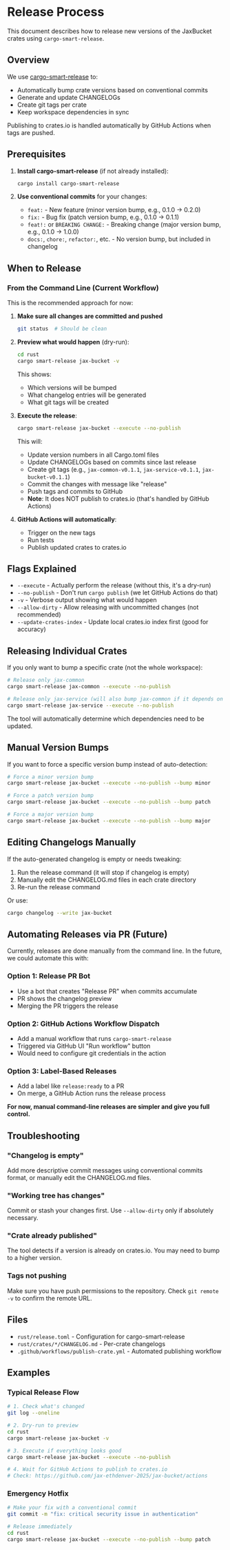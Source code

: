 # Release Process

This document describes how to release new versions of the JaxBucket crates using `cargo-smart-release`.

## Overview

We use [cargo-smart-release](https://crates.io/crates/cargo-smart-release) to:
- Automatically bump crate versions based on conventional commits
- Generate and update CHANGELOGs
- Create git tags per crate
- Keep workspace dependencies in sync

Publishing to crates.io is handled automatically by GitHub Actions when tags are pushed.

## Prerequisites

1. **Install cargo-smart-release** (if not already installed):
   ```bash
   cargo install cargo-smart-release
   ```

2. **Use conventional commits** for your changes:
   - `feat:` - New feature (minor version bump, e.g., 0.1.0 → 0.2.0)
   - `fix:` - Bug fix (patch version bump, e.g., 0.1.0 → 0.1.1)
   - `feat!:` or `BREAKING CHANGE:` - Breaking change (major version bump, e.g., 0.1.0 → 1.0.0)
   - `docs:`, `chore:`, `refactor:`, etc. - No version bump, but included in changelog

## When to Release

### From the Command Line (Current Workflow)

This is the recommended approach for now:

1. **Make sure all changes are committed and pushed**
   ```bash
   git status  # Should be clean
   ```

2. **Preview what would happen** (dry-run):
   ```bash
   cd rust
   cargo smart-release jax-bucket -v
   ```

   This shows:
   - Which versions will be bumped
   - What changelog entries will be generated
   - What git tags will be created

3. **Execute the release**:
   ```bash
   cargo smart-release jax-bucket --execute --no-publish
   ```

   This will:
   - Update version numbers in all Cargo.toml files
   - Update CHANGELOGs based on commits since last release
   - Create git tags (e.g., `jax-common-v0.1.1`, `jax-service-v0.1.1`, `jax-bucket-v0.1.1`)
   - Commit the changes with message like "release"
   - Push tags and commits to GitHub
   - **Note**: It does NOT publish to crates.io (that's handled by GitHub Actions)

4. **GitHub Actions will automatically**:
   - Trigger on the new tags
   - Run tests
   - Publish updated crates to crates.io

## Flags Explained

- `--execute` - Actually perform the release (without this, it's a dry-run)
- `--no-publish` - Don't run `cargo publish` (we let GitHub Actions do that)
- `-v` - Verbose output showing what would happen
- `--allow-dirty` - Allow releasing with uncommitted changes (not recommended)
- `--update-crates-index` - Update local crates.io index first (good for accuracy)

## Releasing Individual Crates

If you only want to bump a specific crate (not the whole workspace):

```bash
# Release only jax-common
cargo smart-release jax-common --execute --no-publish

# Release only jax-service (will also bump jax-common if it depends on unreleased changes)
cargo smart-release jax-service --execute --no-publish
```

The tool will automatically determine which dependencies need to be updated.

## Manual Version Bumps

If you want to force a specific version bump instead of auto-detection:

```bash
# Force a minor version bump
cargo smart-release jax-bucket --execute --no-publish --bump minor

# Force a patch version bump
cargo smart-release jax-bucket --execute --no-publish --bump patch

# Force a major version bump
cargo smart-release jax-bucket --execute --no-publish --bump major
```

## Editing Changelogs Manually

If the auto-generated changelog is empty or needs tweaking:

1. Run the release command (it will stop if changelog is empty)
2. Manually edit the CHANGELOG.md files in each crate directory
3. Re-run the release command

Or use:
```bash
cargo changelog --write jax-bucket
```

## Automating Releases via PR (Future)

Currently, releases are done manually from the command line. In the future, we could automate this with:

### Option 1: Release PR Bot
- Use a bot that creates "Release PR" when commits accumulate
- PR shows the changelog preview
- Merging the PR triggers the release

### Option 2: GitHub Actions Workflow Dispatch
- Add a manual workflow that runs `cargo-smart-release`
- Triggered via GitHub UI "Run workflow" button
- Would need to configure git credentials in the action

### Option 3: Label-Based Releases
- Add a label like `release:ready` to a PR
- On merge, a GitHub Action runs the release process

**For now, manual command-line releases are simpler and give you full control.**

## Troubleshooting

### "Changelog is empty"
Add more descriptive commit messages using conventional commits format, or manually edit the CHANGELOG.md files.

### "Working tree has changes"
Commit or stash your changes first. Use `--allow-dirty` only if absolutely necessary.

### "Crate already published"
The tool detects if a version is already on crates.io. You may need to bump to a higher version.

### Tags not pushing
Make sure you have push permissions to the repository. Check `git remote -v` to confirm the remote URL.

## Files

- `rust/release.toml` - Configuration for cargo-smart-release
- `rust/crates/*/CHANGELOG.md` - Per-crate changelogs
- `.github/workflows/publish-crate.yml` - Automated publishing workflow

## Examples

### Typical Release Flow

```bash
# 1. Check what's changed
git log --oneline

# 2. Dry-run to preview
cd rust
cargo smart-release jax-bucket -v

# 3. Execute if everything looks good
cargo smart-release jax-bucket --execute --no-publish

# 4. Wait for GitHub Actions to publish to crates.io
# Check: https://github.com/jax-ethdenver-2025/jax-bucket/actions
```

### Emergency Hotfix

```bash
# Make your fix with a conventional commit
git commit -m "fix: critical security issue in authentication"

# Release immediately
cd rust
cargo smart-release jax-bucket --execute --no-publish --bump patch
```
